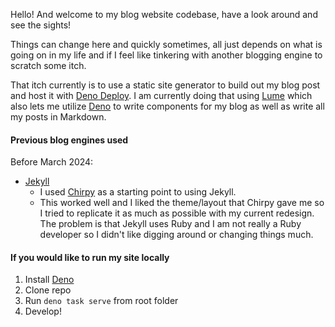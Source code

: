Hello! And welcome to my blog website codebase, have a look around and see the sights!

Things can change here and quickly sometimes, all just depends on what is going on in my life and if I feel like tinkering with another blogging engine to scratch some itch.

That itch currently is to use a static site generator to build out my blog post and host it with [Deno Deploy](https://deno.com/deploy).  I am currently doing that using [Lume](https://lume.land/) which also lets me utilize [Deno](https://deno.com/) to write components for my blog as well as write all my posts in Markdown.

#### Previous blog engines used
Before March 2024: 
- [Jekyll](https://jekyllrb.com/) 
  - I used [Chirpy](https://github.com/cotes2020/chirpy-starter) as a starting point to using Jekyll.
  - This worked well and I liked the theme/layout that Chirpy gave me so I tried to replicate it as much as possible with my current redesign.  The problem is that Jekyll uses Ruby and I am not really a Ruby developer so I didn't like digging around or changing things much.

#### If you would like to run my site locally

1. Install [Deno](https://docs.deno.com/runtime/manual)
2. Clone repo
3. Run `deno task serve` from root folder
4. Develop!
